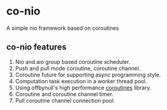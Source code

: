 # co-nio
A simple nio framework based on coroutines

## co-nio features
1. Nio and aio group based coroutine scheduler.
2. Push and pull mode coroutine, coroutine channel.
3. Coroutine future for supporting async programming style.
4. Computation task execution in a worker thread pool.
5. Using offbynull's high performance [coroutines](https://github.com/offbynull/coroutines) library.
6. Coroutine and coroutine channel timer.
7. Pull coroutine channel connection pool.
